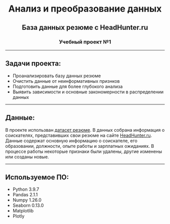 # <center> Анализ и преобразование данных
## <center> База данных резюме с HeadHunter.ru 
### <center> Учебный проект №1 
___

## Задачи проекта: 
* Проанализировать базу данных резюме
* Очистить данные от неинформативных признков
* Подготовить данные для более глубокого анализа
* Выявить зависимости и основные закономерности в распределении данных    

___
## Данные: 
В проекте использван [датасет резюме](https://drive.google.com/file/d/1HpxREr_ydm4pVdOPXESWNoc_XcJ7dfxV/view?usp=drive_link). В данных собрана информация о соискателях, представивших свои резюме на сайте [HeadHunter.ru](https://hh.ru/). Данные содержат основную информацию о соискателе, его образовании, должности, опыте работы и зарплатных ожиданиях. В процессе работы некоторые признаки были удалены, другие изменены или созданы новые. 
___

## Используемое ПО:
* Python 3.9.7
* Pandas 2.1.1
* Numpy 1.26.0
* Seaborn 0.13.0
* Matplotlib
* Plotly